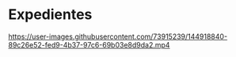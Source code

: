 # Expedientes


https://user-images.githubusercontent.com/73915239/144918840-89c26e52-fed9-4b37-97c6-69b03e8d9da2.mp4

